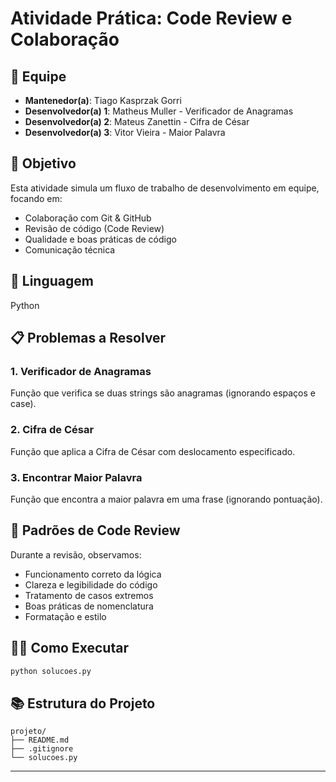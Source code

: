 # Atividade Prática: Code Review e Colaboração

## 👥 Equipe

- **Mantenedor(a)**: Tiago Kasprzak Gorri
- **Desenvolvedor(a) 1**: Matheus Muller - Verificador de Anagramas
- **Desenvolvedor(a) 2**: Mateus Zanettin - Cifra de César
- **Desenvolvedor(a) 3**: Vitor Vieira - Maior Palavra

## 🎯 Objetivo

Esta atividade simula um fluxo de trabalho de desenvolvimento em equipe, focando em:

- Colaboração com Git & GitHub
- Revisão de código (Code Review)
- Qualidade e boas práticas de código
- Comunicação técnica

## 🔧 Linguagem

Python

## 📋 Problemas a Resolver

### 1. Verificador de Anagramas

Função que verifica se duas strings são anagramas (ignorando espaços e case).

### 2. Cifra de César

Função que aplica a Cifra de César com deslocamento especificado.

### 3. Encontrar Maior Palavra

Função que encontra a maior palavra em uma frase (ignorando pontuação).

## 📝 Padrões de Code Review

Durante a revisão, observamos:

- Funcionamento correto da lógica
- Clareza e legibilidade do código
- Tratamento de casos extremos
- Boas práticas de nomenclatura
- Formatação e estilo

## 🏃‍♂️ Como Executar

```bash
python solucoes.py
```

## 📚 Estrutura do Projeto

```
projeto/
├── README.md
├── .gitignore
└── solucoes.py
```

---
